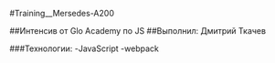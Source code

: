 #Training__Mersedes-A200

##Интенсив от Glo Academy по JS
##Выполнил: Дмитрий Ткачев

###Технологии:
-JavaScript
-webpack